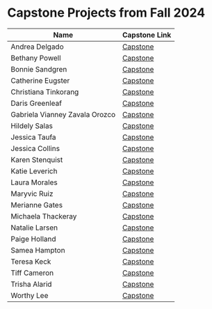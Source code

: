 # Capstone Projects from Fall 2024

| Name                         | Capstone Link |
|------------------------------|------------------------------------------------------------------------------------------------------------------------------------------------------------------------------------------------------------------------------------------------------------------------------------------------|
| Andrea Delgado               | [Capstone](https://www.canva.com/design/DAGWOiHUw7E/EZo-xrRKSf4bDWIg-0ktEg/edit?utm_content=DAGWOiHUw7E&utm_campaign=designshare&utm_medium=link2&utm_source=sharebutton) |
| Bethany Powell               | [Capstone](https://new.express.adobe.com/publishedV2/urn:aaid:sc:US:97cac4a1-3f3f-4d2b-aa0b-6677720f1297?promoid=Y69SGM5H&mv=other) |
| Bonnie Sandgren              | [Capstone](https://lookerstudio.google.com/s/n_jTmDug8EQ) |
| Catherine Eugster            | [Capstone](https://lookerstudio.google.com/reporting/00a78018-707b-4465-b97d-45f1155716ae) |
| Christiana Tinkorang         | [Capstone](https://app.powerbi.com/groups/me/reports/a669194c-3396-4d35-a3ed-768f3b8f75f1/6e601546bf65f532314e?experience=power-bi) |
| Daris Greenleaf             | [Capstone](https://lookerstudio.google.com/reporting/d469dbeb-d20d-4216-a6e8-5a4b91c295b7) |
| Gabriela Vianney Zavala Orozco | [Capstone](https://www.canva.com/design/DAGXEfyYdo0/9fhT7e5YcfLUlTOtfvRx_Q/view?utm_content=DAGXEfyYdo0&utm_campaign=designshare&utm_medium=link&utm_source=editor) |
| Hildely Salas               | [Capstone](https://docs.google.com/presentation/d/1OYY8TeX9sDLghLIXcixEoz-Gg1aZoPy1b_6RUkAm9r8/edit?usp=sharing) |
| Jessica Taufa               | [Capstone](https://lookerstudio.google.com/u/0/reporting/740e8d92-8f02-41bb-9bfc-60bf04956651/page/DNbUE/edit) |
| Jessica Collins             | [Capstone](https://wowwindowcleaning.netlify.app/) |
| Karen Stenquist             | [Capstone](https://docs.google.com/presentation/d/1ZSuggY6adJ8z2SOJF47XvTjtgWGCZENo9XFKYw_HDYQ/edit?usp=sharing) |
| Katie Leverich              | [Capstone](https://public.tableau.com/app/profile/katie.leverich/viz/PNSQCregistrationtableaudashboard/2024dashboard) |
| Laura Morales               | [Capstone](https://www.canva.com/design/DAGXR1gj-ng/oGGcHZ865RgrCVPIeGWKuw/view?utm_content=DAGXR1gj-ng&utm_campaign=designshare&utm_medium=link2&utm_source=uniquelinks&utlId=hede43b8d47) |
| Maryvic Ruiz                | [Capstone](https://drive.google.com/file/d/1wdHj1eq6YsfUf0p15MfwgnF1qgNm3mt5/view?usp=drivesdk) |
| Merianne Gates              | [Capstone](https://airtable.com/invite/l?inviteId=invBiOKQNtIi6od05&inviteToken=6c0fccb677e8bad0ce5116c58b78d024b9b898eefb8b49caf25bd6761ed397e7&utm_medium=email&utm_source=product_team&utm_content=transactional-alerts) |
| Michaela Thackeray          | [Capstone](https://www.canva.com/design/DAGXUSv6MPE/k43UGAnfOcFD54xuaiddDQ/edit?utm_content=DAGXUSv6MPE&utm_campaign=designshare&utm_medium=link2&utm_source=sharebutton) |
| Natalie Larsen              | [Capstone](https://natalie-larsen22.github.io/UTCensusDashboard/) |
| Paige Holland               | [Capstone](https://docs.google.com/document/d/1fx0CMuPda15jFJaooYOIVBoCJ7fB4IKOw8p19U5IOxQ/edit?usp=sharing) |
| Samea Hampton               | [Capstone](https://docs.google.com/spreadsheets/d/17rJ6qPuso_s-6ra99QOAmoklKJrUPj7y1RPIAGIHjfU/edit) |
| Teresa Keck                 | [Capstone](https://www.canva.com/design/DAGXEviEjK4/4exznXC41xkb-wOe5jOH_Q/view?utm_content=DAGXEviEjK4&utm_campaign=designshare&utm_medium=link2&utm_source=uniquelinks&utlId=h9b4f9c85f7) |
| Tiff Cameron                | [Capstone](https://www.canva.com/design/DAGW3PvS2mw/ZlMFVm57K-qxCb5rysg3gg/edit?utm_content=DAGW3PvS2mw&utm_campaign=designshare&utm_medium=link2&utm_source=sharebutton) |
| Trisha Alarid               | [Capstone](https://lookerstudio.google.com/reporting/7cb48d48-df84-41b4-9c41-14fea31fd09c) |
| Worthy Lee                  | [Capstone](https://www.notion.so/werz/Capstone-Project-11bfc7518be880d182ded148d417812b?pvs=4) |
